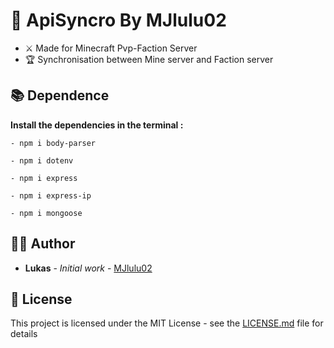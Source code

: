 ## <h1>📍 ApiSyncro By MJlulu02</h1>

- ⚔️ Made for Minecraft Pvp-Faction Server
- 🏆 Synchronisation between Mine server and Faction server

## 📚 Dependence

__Install the dependencies in the terminal :__

    - npm i body-parser

    - npm i dotenv

    - npm i express

    - npm i express-ip

    - npm i mongoose

## 🙎‍♂️ Author

* **Lukas** - *Initial work* - [MJlulu02](https://github.com/MJlulu02)

## 📜 License

This project is licensed under the MIT License - see the [LICENSE.md](LICENSE.md) file for details
